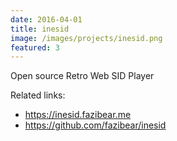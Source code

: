 ```yaml
---
date: 2016-04-01
title: inesid
image: /images/projects/inesid.png
featured: 3
---
```


Open source Retro Web SID Player

<!--more-->

Related links:
- https://inesid.fazibear.me
- https://github.com/fazibear/inesid
